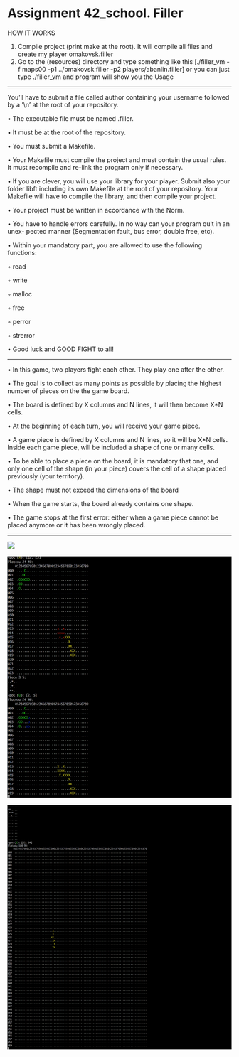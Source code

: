# Assignment 42_school. Filler

HOW IT WORKS


1. Compile project (print make at the root). It will compile all files and create my player omakovsk.filler
2. Go to the (resources) directory and type something like this [./filler_vm -f maps00 -p1 ../omakovsk.filler -p2 players/abanlin.filler] or you can just type ./filler_vm and program will show you the Usage

--------------------------------------------------------------------------------------------------------

 You’ll have to submit a file called author containing your username followed by a ’\n’ at the root of your repository.
 
• The executable file must be named <login>.filler.

• It must be at the root of the repository.

• You must submit a Makefile.

• Your Makefile must compile the project and must contain the usual rules. It must recompile and re-link the program only if necessary.

• If you are clever, you will use your library for your player. Submit also your folder libft including its own Makefile at the root of your repository. Your Makefile will have to compile the library, and then compile your project.

• Your project must be written in accordance with the Norm.

• You have to handle errors carefully. In no way can your program quit in an unex-
pected manner (Segmentation fault, bus error, double free, etc).

• Within your mandatory part, you are allowed to use the following functions:

◦ read

◦ write

◦ malloc

◦ free

◦ perror

◦ strerror

• Good luck and GOOD FIGHT to all!

----------------------------------------------------------------

• In this game, two players fight each other. They play one after the other.

• The goal is to collect as many points as possible by placing the highest number of
pieces on the the game board.

• The board is defined by X columns and N lines, it will then become X*N cells.

• At the beginning of each turn, you will receive your game piece.

• A game piece is defined by X columns and N lines, so it will be X*N cells. Inside each game piece, will be included a shape of one or many cells.

• To be able to place a piece on the board, it is mandatory that one, and only one cell of the shape (in your piece) covers the cell of a shape placed previously (your territory).

• The shape must not exceed the dimensions of the board

• When the game starts, the board already contains one shape.

• The game stops at the first error: either when a game piece cannot be placed anymore or it has been wrongly placed.

-------------------------------------------------------------------

![](https://github.com/tt1m0n/Filler/blob/master/resources/Filler_1.gif)

![](https://github.com/tt1m0n/Filler/blob/master/resources/Filler_2.gif)

![](https://github.com/tt1m0n/Filler/blob/master/resources/Filler_3.gif)
